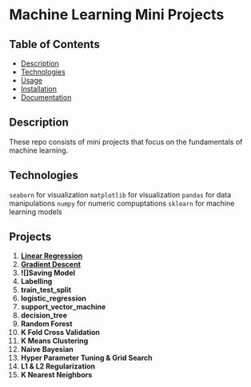 # Machine Learning Mini Projects

## Table of Contents

- [Description](#description)
- [Technologies](#technologies)
- [Usage](#usage)
- [Installation](#installation)
- [Documentation](#documentation)

## Description

These repo consists of  mini projects that focus on the fundamentals of machine learning.

## Technologies
`seaborn` for visualization
`matplotlib` for visualization
`pandas` for data manipulations
`numpy` for numeric compuptations
`sklearn` for machine learning models


## Projects

1. **[Linear Regression](https://github.com/Eben-Success/Machine_Learning_Mini_Projects/tree/master/1.%20Linear%20Regression)**
2. **[Gradient Descent](https://github.com/Eben-Success/Machine_Learning_Mini_Projects/tree/master/2.%20Gradient%20Descent)**
3.  **![]Saving Model**
4.  **Labelling**
5.  **train_test_split**
6.  **logistic_regression**
7.  **support_vector_machine**
8.  **decision_tree**
9.  **Random Forest**
10.  **K Fold Cross Validation**
11.  **K Means Clustering**
12.  **Naive Bayesian**
13.  **Hyper Parameter Tuning & Grid Search**
14.  **L1 & L2 Regularization**
15.  **K Nearest Neighbors**

